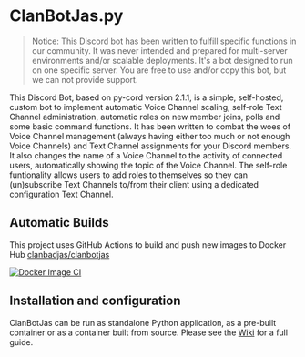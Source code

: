 # ClanBotJas.py
> Notice: This Discord bot has been written to fulfill specific functions in our community. It was never intended and prepared for multi-server environments and/or scalable deployments. It's a bot designed to run on one specific server. You are free to use and/or copy this bot, but we can not provide support.

This Discord Bot, based on py-cord version 2.1.1, is a simple, self-hosted, custom bot to implement automatic Voice Channel scaling, self-role Text Channel administration, automatic roles on new member joins, polls and some basic command functions. It has been written to combat the woes of Voice Channel management (always having either too much or not enough Voice Channels) and Text Channel assignments for your Discord members. It also changes the name of a Voice Channel to the activity of connected users, automatically showing the topic of the Voice Channel. The self-role funtionality allows users to add roles to themselves so they can (un)subscribe Text Channels to/from their client using a dedicated configuration Text Channel.

## Automatic Builds
This project uses GitHub Actions to build and push new images to Docker Hub [clanbadjas/clanbotjas](https://hub.docker.com/r/clanbadjas/clanbotjas)

[![Docker Image CI](https://github.com/ClanBadJas/ClanBotJas/actions/workflows/docker-image.yml/badge.svg)](https://github.com/ClanBadJas/ClanBotJas/actions/workflows/docker-image.yml)

## Installation and configuration
ClanBotJas can be run as standalone Python application, as a pre-built container or as a container built from source.
Please see the [Wiki](https://github.com/ClanBadJas/ClanBotJas/wiki) for a full guide.